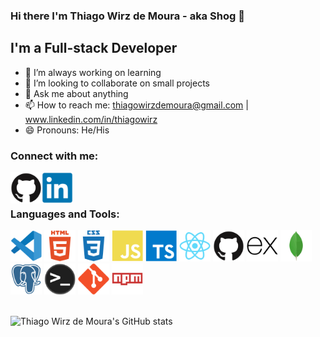 ### Hi there I'm Thiago Wirz de Moura - aka Shog 👋

## I'm a Full-stack Developer

- 🔭 I’m always working on learning
- 👯 I’m looking to collaborate on small projects
- 💬 Ask me about anything
- 📫 How to reach me: thiagowirzdemoura@gmail.com | www.linkedin.com/in/thiagowirz
- 😄 Pronouns: He/His

### Connect with me:

<a href="https://github.com/ThiagoWirz" target="_blank"> <img align="left" alt="gitHub"  width="50em" src="https://raw.githubusercontent.com/ThiagoWirz/ThiagoWirz/main/icons/github.svg" /> </a>
<a href="www.linkedin.com/in/thiagowirz" target="_blank"> <img align="left" alt="LinkedIn"  width="50em" src="https://raw.githubusercontent.com/ThiagoWirz/ThiagoWirz/main/icons/linkedin.svg" /> </a>
</br>
</br>


### Languages and Tools:
<div align="left">
<img  alt="Visual Studio Code"  width="50em" src="https://raw.githubusercontent.com/ThiagoWirz/ThiagoWirz/main/icons/vscode.svg" />
<img  alt="HTML5" width="50em" src="https://raw.githubusercontent.com/ThiagoWirz/ThiagoWirz/main/icons/html5.svg" />
<img  alt="CSS3" width="50em" src="https://raw.githubusercontent.com/ThiagoWirz/ThiagoWirz/main/icons/css3.svg" />
<img  alt="JavaScript" width="50em" src="https://raw.githubusercontent.com/ThiagoWirz/ThiagoWirz/main/icons/javascript.svg" />
<img  alt="TypeScript" width="50em" src="https://raw.githubusercontent.com/ThiagoWirz/ThiagoWirz/main/icons/typescript.svg" />
<img  alt="React" width="50em" src="https://raw.githubusercontent.com/ThiagoWirz/ThiagoWirz/main/icons/react.svg" />
<img  alt="GitHub" width="50em" src="https://raw.githubusercontent.com/ThiagoWirz/ThiagoWirz/main/icons/github.svg" />
<img  alt="Express" width="50em" src="https://raw.githubusercontent.com/ThiagoWirz/ThiagoWirz/main/icons/express.svg" />
<img  alt="MongoDB" width="50em" src="https://raw.githubusercontent.com/ThiagoWirz/ThiagoWirz/main/icons/mongodb.svg" />
<img  alt="Postgresql" width="50em" src="https://raw.githubusercontent.com/ThiagoWirz/ThiagoWirz/main/icons/postgresql.svg" />
<img  alt="Terminal" width="50em" src="https://raw.githubusercontent.com/github/explore/80688e429a7d4ef2fca1e82350fe8e3517d3494d/topics/terminal/terminal.png" />
<img  alt="Git" width="50em" src="https://raw.githubusercontent.com/ThiagoWirz/ThiagoWirz/main/icons/git.svg" />
<img  alt="Npm" width="50em" src="https://raw.githubusercontent.com/ThiagoWirz/ThiagoWirz/main/icons/npm.svg" />
</div>
<br/>




![Thiago Wirz de Moura's GitHub stats](https://github-readme-stats.vercel.app/api?username=thiagoWirz&show_icons=true&theme=radical)

